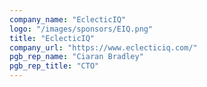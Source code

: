 ```yaml
---
company_name: "EclecticIQ"
logo: "/images/sponsors/EIQ.png"
title: "EclecticIQ"
company_url: "https://www.eclecticiq.com/"
pgb_rep_name: "Ciaran Bradley"
pgb_rep_title: "CTO"
---
```


